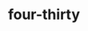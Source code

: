 ---
layout: smileys&emotion
title: four-thirty
emoji: four_thirty
permalink: 🕟.html
image: assets/img/3moji/four_thirty.png
---